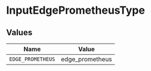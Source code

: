 # InputEdgePrometheusType


## Values

| Name              | Value             |
| ----------------- | ----------------- |
| `EDGE_PROMETHEUS` | edge_prometheus   |